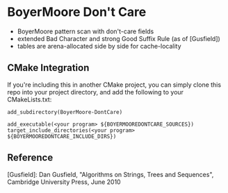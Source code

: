 # BoyerMoore Don't Care
- BoyerMoore pattern scan with don't-care fields 
- extended Bad Character and strong Good Suffix Rule (as of [Gusfield])
- tables are arena-allocated side by side for cache-locality

## CMake Integration
If you're including this in another CMake project, you can simply clone this repo into your project directory, 
and add the following to your CMakeLists.txt:

```
add_subdirectory(BoyerMoore-DontCare)

add_executable(<your program> ${BOYERMOOREDONTCARE_SOURCES})
target_include_directories(<your program> ${BOYERMOOREDONTCARE_INCLUDE_DIRS})

```

## Reference
[Gusfield]: Dan Gusfield, "Algorithms on Strings, Trees and Sequences", Cambridge University Press, June 2010
